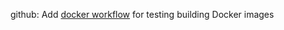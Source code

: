 github: Add [docker workflow] for testing building Docker images

[docker workflow]:
  https://github.com/oasisprotocol/oasis-core/actions?query=workflow:docker
